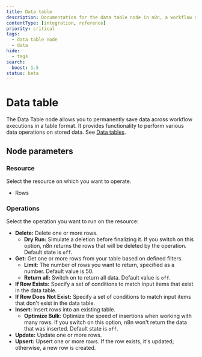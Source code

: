 ```yaml
---
title: Data table
description: Documentation for the data table node in n8n, a workflow automation platform. Includes guidance on usage, and links to examples.
contentType: [integration, reference]
priority: critical
tags:
  - data table node
  - data
hide:
  - tags
search:
  boost: 1.5
status: beta
---
```


# Data table

The Data Table node allows you to permanently save data across workflow executions in a table format. It provides functionality to perform various data operations on stored data. See [Data tables](/data/data-tables.md).

## Node parameters

### Resource

Select the resource on which you want to operate.

- Rows

### Operations

Select the operation you want to run on the resource:

* **Delete:** Delete one or more rows.
  * **Dry Run:** Simulate a deletion before finalizing it. If you switch on this option, n8n returns the rows that will be deleted by the operation. Default state is `off`.
* **Get:** Get one or more rows from your table based on defined filters.
  * **Limit**: The number of rows you want to return, specified as a number. Default value is 50.
  * **Return all:** Switch on to return all data. Default value is `off`.
* **If Row Exists:** Specify a set of conditions to match input items that exist in the data table.
* **If Row Does Not Exist:** Specify a set of conditions to match input items that don't exist in the data table.
* **Insert:** Insert rows into an existing table.
  * **Optimize Bulk**: Optimize the speed of insertions when working with many rows. If you switch on this option, n8n won't return the data that was inserted. Default state is `off`.
* **Update:** Update one or more rows.
* **Upsert:** Upsert one or more rows. If the row exists, it's updated; otherwise, a new row is created.

